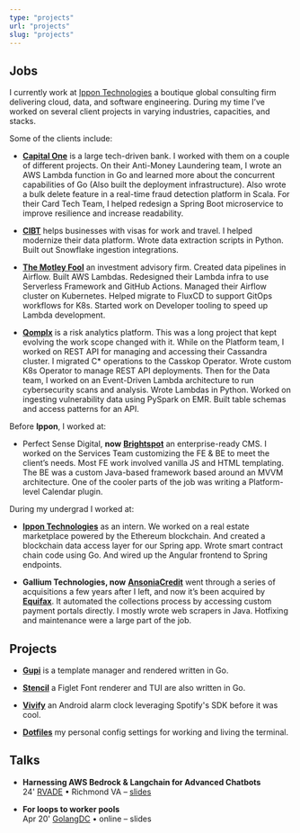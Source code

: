 ```yaml
---
type: "projects"
url: "projects"
slug: "projects"
---
```

## Jobs

I currently work at [Ippon Technologies](https://ipponusa.com/) a boutique global consulting firm delivering cloud, data, and software engineering. During my time I’ve worked on several client projects in varying industries, capacities, and stacks.

Some of the clients include:

* [**Capital One**](https://www.capitalone.com/tech/) is a large tech-driven bank. I worked with them on a couple of different projects. On their Anti-Money Laundering team, I wrote an AWS Lambda function in Go and learned more about the concurrent capabilities of Go (Also built the deployment infrastructure). Also wrote a bulk delete feature in a real-time fraud detection platform in Scala. For their Card Tech Team, I helped redesign a Spring Boot microservice to improve resilience and increase readability.
    
* [**CIBT**](https://cibtvisas.com/) helps businesses with visas for work and travel. I helped modernize their data platform. Wrote data extraction scripts in Python. Built out Snowflake ingestion integrations.
    
* [**The Motley Fool**](https://www.fool.com/) an investment advisory firm. Created data pipelines in Airflow. Built AWS Lambdas. Redesigned their Lambda infra to use Serverless Framework and GitHub Actions. Managed their Airflow cluster on Kubernetes. Helped migrate to FluxCD to support GitOps workflows for K8s. Started work on Developer tooling to speed up Lambda development.
    
* [**Qomplx**](https://www.qomplx.com/) is a risk analytics platform. This was a long project that kept evolving the work scope changed with it. While on the Platform team, I worked on REST API for managing and accessing their Cassandra cluster. I migrated C\* operations to the Casskop Operator. Wrote custom K8s Operator to manage REST API deployments. Then for the Data team, I worked on an Event-Driven Lambda architecture to run cybersecurity scans and analysis. Wrote Lambdas in Python. Worked on ingesting vulnerability data using PySpark on EMR. Built table schemas and access patterns for an API.
    

Before **Ippon**, I worked at:

* Perfect Sense Digital, **now** [**Brightspot**](https://www.brightspot.com/) an enterprise-ready CMS. I worked on the Services Team customizing the FE & BE to meet the client’s needs. Most FE work involved vanilla JS and HTML templating. The BE was a custom Java-based framework based around an MVVM architecture. One of the cooler parts of the job was writing a Platform-level Calendar plugin.
    

During my undergrad I worked at:

* [**Ippon Technologies**](https://ipponusa.com/) as an intern. We worked on a real estate marketplace powered by the Ethereum blockchain. And created a blockchain data access layer for our Spring app. Wrote smart contract chain code using Go. And wired up the Angular frontend to Spring endpoints.
    
* **Gallium Technologies, now** [**AnsoniaCredit**](https://ansoniacreditdata.com/index.html) went through a series of acquisitions a few years after I left, and now it’s been acquired by [**Equifax**](https://www.equifax.com/). It automated the collections process by accessing custom payment portals directly. I mostly wrote web scrapers in Java. Hotfixing and maintenance were a large part of the job.
    

## Projects

* [**Gupi**](https://github.com/phantompunk/gupi) is a template manager and rendered written in Go.
    
* [**Stencil**](https://github.com/phantompunk/stencil) a Figlet Font renderer and TUI are also written in Go.
    
* [**Vivify**](https://github.com/lemma-io/vivify) an Android alarm clock leveraging Spotify's SDK before it was cool.
    
* [**Dotfiles**](https://github.com/phantompunk/dotfiles) my personal config settings for working and living the terminal.
    

## Talks

* **Harnessing AWS Bedrock & Langchain for Advanced Chatbots**  
    24' [RVADE](https://www.meetup.com/rva-data-engineering/events/301001722/) • Richmond VA – [slides](https://rigomoran.com/genai/)
    
* **For loops to worker pools**  
    Apr 20' [GolangDC](https://www.meetup.com/golang-dc/events/268979078/) • online – slides
